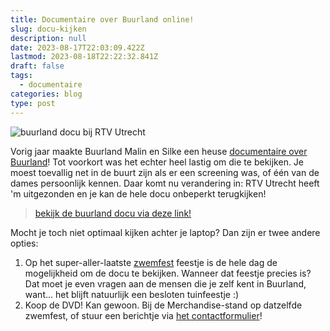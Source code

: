 ```yaml
---
title: Documentaire over Buurland online!
slug: docu-kijken
description: null
date: 2023-08-17T22:03:09.422Z
lastmod: 2023-08-18T22:22:32.841Z
draft: false
tags:
  - documentaire
categories: blog
type: post
---
```

![buurland docu bij RTV Utrecht](/images/media/docu-bij-rtv.jpg) 
<!--more--> 
Vorig jaar maakte Buurland Malin en Silke een heuse [documentaire over Buurland](/berichten/buurland-documentaire/)! Tot voorkort was het echter heel lastig om die te bekijken. Je moest toevallig net in de buurt zijn als er een screening was, of één van de dames persoonlijk kennen. Daar komt nu verandering in: RTV Utrecht heeft 'm uitgezonden en je kan de hele docu onbeperkt terugkijken! 


> [bekijk de buurland docu via deze link!](/media/buurland-documentaire/)


Mocht je toch niet optimaal kijken achter je laptop? Dan zijn er twee andere opties: 
1. Op het super-aller-laatste [zwemfest](/zwemfest/) feestje is de hele dag de mogelijkheid om de docu te bekijken. Wanneer dat feestje precies is? Dat moet je even vragen aan de mensen die je zelf kent in Buurland, want... het blijft natuurlijk een besloten tuinfeestje :)
2. Koop de DVD! Kan gewoon. Bij de Merchandise-stand op datzelfde zwemfest, of stuur een berichtje via [het contactformulier](/contact/)!


